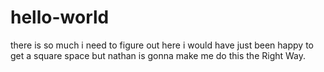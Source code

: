 # hello-world
there is so much i need to figure out here
i would have just been happy to get a square space but nathan is gonna make me do this the Right Way.
